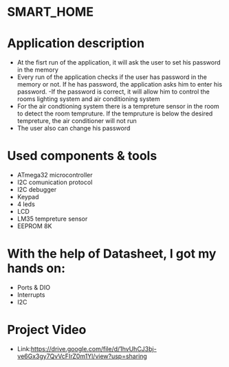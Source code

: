 # SMART_HOME

# Application description
- At the fisrt run of the application, it will ask the user to set his password in the memory
- Every run of the application checks if the user has password in the memory or not. If he has password, the application asks him to enter his password.
-If the password is correct, it will allow him to control the  rooms lighting system and air conditioning system
- For the air condtioning system there is a tempreture sensor in the room to detect the room tempruture. If the tempruture is below the desired tempreture, the air conditioner will not run
- The user also can change his password

# Used components & tools
 - ATmega32 microcontroller 
 - I2C comunication protocol
 - I2C debugger
 - Keypad
 - 4 leds
 - LCD
 - LM35 tempreture sensor
 - EEPROM 8K

# With the help of Datasheet, I got my hands on:
 - Ports & DIO
 - Interrupts
 - I2C
# Project Video
- Link:https://drive.google.com/file/d/1hvUhCJ3bj-ve6Gx3gy7QvVcFIrZ0m1Yl/view?usp=sharing
